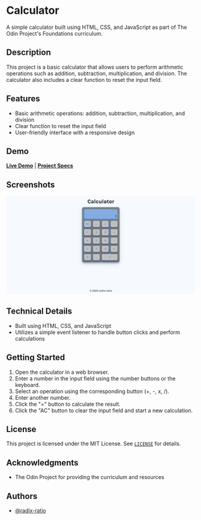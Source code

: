 # Calculator
A simple calculator built using HTML, CSS, and JavaScript as part of The Odin Project's Foundations curriculum.


## Description

This project is a basic calculator that allows users to perform arithmetic operations such as addition, subtraction, multiplication, and division. The calculator also includes a clear function to reset the input field.

## Features

- Basic arithmetic operations: addition, subtraction, multiplication, and division
- Clear function to reset the input field
- User-friendly interface with a responsive design

## Demo

[**Live Demo**](https://radix-ratio.github.io/calculator) | [**Project Specs**](https://www.theodinproject.com/lessons/foundations-calculator) 



## Screenshots

![App Screenshot](img/screen-app.png)


## Technical Details
- Built using HTML, CSS, and JavaScript
- Utilizes a simple event listener to handle button clicks and perform calculations

## Getting Started
1. Open the calculator in a web browser.
2. Enter a number in the input field using the number buttons or the keyboard.
3. Select an operation using the corresponding button (+, -, x, /).
4. Enter another number.
5. Click the "=" button to calculate the result.
6. Click the "AC" button to clear the input field and start a new calculation.

## License
This project is licensed under the MIT License. See [`LICENSE`](https://choosealicense.com/licenses/mit/)  for details.



## Acknowledgments
- The Odin Project for providing the curriculum and resources

## Authors

- [@radix-ratio](https://www.github.com/radix-ratio)

